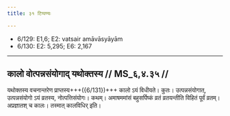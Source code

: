 ```yaml
---
title: ३१ टिप्पण्यः

---
```

- 6/129: E1,6; E2: vatsair amāvāsyāyām
- 6/130: E2: 5,295; E6: 2,167

____________________________________________


## कालो वोत्पन्नसंयोगाद् यथोक्तस्य // MS_६,४.३५ //

यथोक्तस्य वचनान्तरेण प्राप्तस्य+++({6/131})+++ कालो ऽयं विधीयते। कुतः। उत्पन्नसंयोगात्, उत्पन्नसंयोगो ऽयं व्रतस्य, नोत्पत्तिसंयोगः। कथम्। अमाषममांसं बहुसर्पिष्कं व्रतं व्रतयन्तीति विहितं पूर्वं व्रतम्। अप्रज्ञातश् च कालः। तस्मात् कालविधिर् इति।